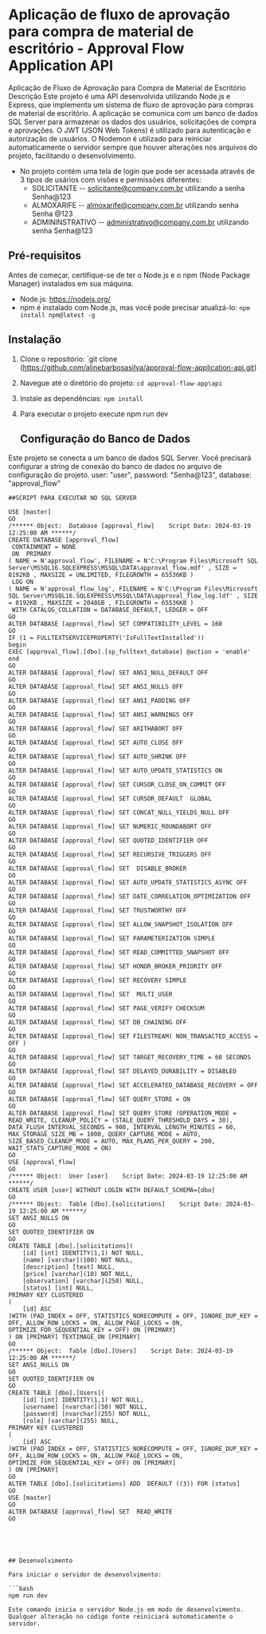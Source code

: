 # Aplicação de fluxo de aprovação para compra de material de escritório - Approval Flow Application API

Aplicação de Fluxo de Aprovação para Compra de Material de Escritório
Descrição
Este projeto é uma API desenvolvida utilizando Node.js e Express, que implementa um sistema de fluxo de aprovação para compras de material de escritório. A aplicação se comunica com um banco de dados SQL Server para armazenar os dados dos usuários, solicitações de compra e aprovações. O JWT (JSON Web Tokens) é utilizado para autenticação e autorização de usuários. O Nodemon é utilizado para reiniciar automaticamente o servidor sempre que houver alterações nos arquivos do projeto, facilitando o desenvolvimento.

- No projeto contém uma tela de login que pode ser acessada através de 3 tipos de usários com visões e permissões diferentes:
  - SOLICITANTE -- solicitante@company.com.br utilizando a senha Senha@123
  - ALMOXARIFE --  almoxarife@company.com.br  utilizando senha Senha @123
  - ADMININSTRATIVO -- administrativo@company.com.br  utilizando senha Senha@123


## Pré-requisitos

Antes de começar, certifique-se de ter o Node.js e o npm (Node Package Manager) instalados em sua máquina.

- Node.js: https://nodejs.org/
- npm é instalado com Node.js, mas você pode precisar atualizá-lo: `npm install npm@latest -g`

## Instalação

1. Clone o repositório: `git clone (https://github.com/alinebarbosasilva/approval-flow-application-api.git)
2. Navegue até o diretório do projeto: `cd approval-flow-app\api`
3. Instale as dependências: `npm install`
4. Para executar o projeto execute npm run dev




   ## Configuração do Banco de Dados

Este projeto se conecta a um banco de dados SQL Server. Você precisará configurar a string de conexão do banco de dados no arquivo de configuração do projeto.
 user: "user",
    password: "Senha@123",
    database: "approval_flow"


    ##SCRIPT PARA EXECUTAR NO SQL SERVER
````
USE [master]
GO
/****** Object:  Database [approval_flow]    Script Date: 2024-03-19 12:25:00 AM ******/
CREATE DATABASE [approval_flow]
 CONTAINMENT = NONE
 ON  PRIMARY 
( NAME = N'approval_flow', FILENAME = N'C:\Program Files\Microsoft SQL Server\MSSQL16.SQLEXPRESS\MSSQL\DATA\approval_flow.mdf' , SIZE = 8192KB , MAXSIZE = UNLIMITED, FILEGROWTH = 65536KB )
 LOG ON 
( NAME = N'approval_flow_log', FILENAME = N'C:\Program Files\Microsoft SQL Server\MSSQL16.SQLEXPRESS\MSSQL\DATA\approval_flow_log.ldf' , SIZE = 8192KB , MAXSIZE = 2048GB , FILEGROWTH = 65536KB )
 WITH CATALOG_COLLATION = DATABASE_DEFAULT, LEDGER = OFF
GO
ALTER DATABASE [approval_flow] SET COMPATIBILITY_LEVEL = 160
GO
IF (1 = FULLTEXTSERVICEPROPERTY('IsFullTextInstalled'))
begin
EXEC [approval_flow].[dbo].[sp_fulltext_database] @action = 'enable'
end
GO
ALTER DATABASE [approval_flow] SET ANSI_NULL_DEFAULT OFF 
GO
ALTER DATABASE [approval_flow] SET ANSI_NULLS OFF 
GO
ALTER DATABASE [approval_flow] SET ANSI_PADDING OFF 
GO
ALTER DATABASE [approval_flow] SET ANSI_WARNINGS OFF 
GO
ALTER DATABASE [approval_flow] SET ARITHABORT OFF 
GO
ALTER DATABASE [approval_flow] SET AUTO_CLOSE OFF 
GO
ALTER DATABASE [approval_flow] SET AUTO_SHRINK OFF 
GO
ALTER DATABASE [approval_flow] SET AUTO_UPDATE_STATISTICS ON 
GO
ALTER DATABASE [approval_flow] SET CURSOR_CLOSE_ON_COMMIT OFF 
GO
ALTER DATABASE [approval_flow] SET CURSOR_DEFAULT  GLOBAL 
GO
ALTER DATABASE [approval_flow] SET CONCAT_NULL_YIELDS_NULL OFF 
GO
ALTER DATABASE [approval_flow] SET NUMERIC_ROUNDABORT OFF 
GO
ALTER DATABASE [approval_flow] SET QUOTED_IDENTIFIER OFF 
GO
ALTER DATABASE [approval_flow] SET RECURSIVE_TRIGGERS OFF 
GO
ALTER DATABASE [approval_flow] SET  DISABLE_BROKER 
GO
ALTER DATABASE [approval_flow] SET AUTO_UPDATE_STATISTICS_ASYNC OFF 
GO
ALTER DATABASE [approval_flow] SET DATE_CORRELATION_OPTIMIZATION OFF 
GO
ALTER DATABASE [approval_flow] SET TRUSTWORTHY OFF 
GO
ALTER DATABASE [approval_flow] SET ALLOW_SNAPSHOT_ISOLATION OFF 
GO
ALTER DATABASE [approval_flow] SET PARAMETERIZATION SIMPLE 
GO
ALTER DATABASE [approval_flow] SET READ_COMMITTED_SNAPSHOT OFF 
GO
ALTER DATABASE [approval_flow] SET HONOR_BROKER_PRIORITY OFF 
GO
ALTER DATABASE [approval_flow] SET RECOVERY SIMPLE 
GO
ALTER DATABASE [approval_flow] SET  MULTI_USER 
GO
ALTER DATABASE [approval_flow] SET PAGE_VERIFY CHECKSUM  
GO
ALTER DATABASE [approval_flow] SET DB_CHAINING OFF 
GO
ALTER DATABASE [approval_flow] SET FILESTREAM( NON_TRANSACTED_ACCESS = OFF ) 
GO
ALTER DATABASE [approval_flow] SET TARGET_RECOVERY_TIME = 60 SECONDS 
GO
ALTER DATABASE [approval_flow] SET DELAYED_DURABILITY = DISABLED 
GO
ALTER DATABASE [approval_flow] SET ACCELERATED_DATABASE_RECOVERY = OFF  
GO
ALTER DATABASE [approval_flow] SET QUERY_STORE = ON
GO
ALTER DATABASE [approval_flow] SET QUERY_STORE (OPERATION_MODE = READ_WRITE, CLEANUP_POLICY = (STALE_QUERY_THRESHOLD_DAYS = 30), DATA_FLUSH_INTERVAL_SECONDS = 900, INTERVAL_LENGTH_MINUTES = 60, MAX_STORAGE_SIZE_MB = 1000, QUERY_CAPTURE_MODE = AUTO, SIZE_BASED_CLEANUP_MODE = AUTO, MAX_PLANS_PER_QUERY = 200, WAIT_STATS_CAPTURE_MODE = ON)
GO
USE [approval_flow]
GO
/****** Object:  User [user]    Script Date: 2024-03-19 12:25:00 AM ******/
CREATE USER [user] WITHOUT LOGIN WITH DEFAULT_SCHEMA=[dbo]
GO
/****** Object:  Table [dbo].[solicitations]    Script Date: 2024-03-19 12:25:00 AM ******/
SET ANSI_NULLS ON
GO
SET QUOTED_IDENTIFIER ON
GO
CREATE TABLE [dbo].[solicitations](
	[id] [int] IDENTITY(1,1) NOT NULL,
	[name] [varchar](100) NOT NULL,
	[description] [text] NULL,
	[price] [varchar](10) NOT NULL,
	[observation] [varchar](250) NULL,
	[status] [int] NULL,
PRIMARY KEY CLUSTERED 
(
	[id] ASC
)WITH (PAD_INDEX = OFF, STATISTICS_NORECOMPUTE = OFF, IGNORE_DUP_KEY = OFF, ALLOW_ROW_LOCKS = ON, ALLOW_PAGE_LOCKS = ON, OPTIMIZE_FOR_SEQUENTIAL_KEY = OFF) ON [PRIMARY]
) ON [PRIMARY] TEXTIMAGE_ON [PRIMARY]
GO
/****** Object:  Table [dbo].[Users]    Script Date: 2024-03-19 12:25:00 AM ******/
SET ANSI_NULLS ON
GO
SET QUOTED_IDENTIFIER ON
GO
CREATE TABLE [dbo].[Users](
	[id] [int] IDENTITY(1,1) NOT NULL,
	[username] [nvarchar](50) NOT NULL,
	[password] [nvarchar](255) NOT NULL,
	[role] [varchar](255) NULL,
PRIMARY KEY CLUSTERED 
(
	[id] ASC
)WITH (PAD_INDEX = OFF, STATISTICS_NORECOMPUTE = OFF, IGNORE_DUP_KEY = OFF, ALLOW_ROW_LOCKS = ON, ALLOW_PAGE_LOCKS = ON, OPTIMIZE_FOR_SEQUENTIAL_KEY = OFF) ON [PRIMARY]
) ON [PRIMARY]
GO
ALTER TABLE [dbo].[solicitations] ADD  DEFAULT ((3)) FOR [status]
GO
USE [master]
GO
ALTER DATABASE [approval_flow] SET  READ_WRITE 
GO





## Desenvolvimento

Para iniciar o servidor de desenvolvimento:

```bash
npm run dev

Este comando inicia o servidor Node.js em modo de desenvolvimento. Qualquer alteração no código fonte reiniciará automaticamente o servidor.


